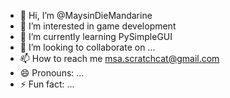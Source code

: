 - 👋 Hi, I’m @MaysinDieMandarine
- 👀 I’m interested in game development
- 🌱 I’m currently learning PySimpleGUI
- 💞️ I’m looking to collaborate on ...
- 📫 How to reach me msa.scratchcat@gmail.com
- 😄 Pronouns: ...
- ⚡ Fun fact: ...

<!---
MaysinDieMandarine/MaysinDieMandarine is a ✨ special ✨ repository because its `README.md` (this file) appears on your GitHub profile.
You can click the Preview link to take a look at your changes.
--->
